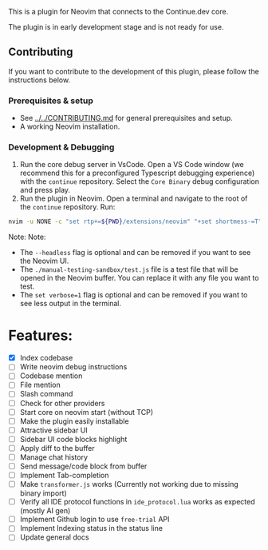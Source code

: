 This is a plugin for Neovim that connects to the Continue.dev core.

The plugin is in early development stage and is not ready for use.

## Contributing

If you want to contribute to the development of this plugin, please follow the instructions below.

### Prerequisites & setup

- See [../../CONTRIBUTING.md](../../CONTRIBUTING.md) for general prerequisites and setup.
- A working Neovim installation.

### Development & Debugging

1. Run the core debug server in VsCode. Open a VS Code window (we recommend this for a preconfigured Typescript debugging experience) with the `continue` repository. Select the `Core Binary` debug configuration and press play.
2. Run the plugin in Neovim. Open a terminal and navigate to the root of the `continue` repository.
   Run:

```bash
nvim -u NONE -c "set rtp+=${PWD}/extensions/neovim" "+set shortmess-=T" "+set verbose=1" -c "lua require('continue')" -c "lua vim.lsp.set_log_level('trace')" --headless ./manual-testing-sandbox/test.js

```

Note:
Note:

- The `--headless` flag is optional and can be removed if you want to see the Neovim UI.
- The `./manual-testing-sandbox/test.js` file is a test file that will be opened in the Neovim buffer. You can replace it with any file you want to test.
- The `set verbose=1` flag is optional and can be removed if you want to see less output in the terminal.

# Features:

- [x] Index codebase
- [ ] Write neovim debug instructions
- [ ] Codebase mention
- [ ] File mention
- [ ] Slash command
- [ ] Check for other providers
- [ ] Start core on neovim start (without TCP)
- [ ] Make the plugin easily installable
- [ ] Attractive sidebar UI
- [ ] Sidebar UI code blocks highlight
- [ ] Apply diff to the buffer
- [ ] Manage chat history
- [ ] Send message/code block from buffer
- [ ] Implement Tab-completion
- [ ] Make `transformer.js` works (Currently not working due to missing binary import)
- [ ] Verify all IDE protocol functions in `ide_protocol.lua` works as expected (mostly AI gen)
- [ ] Implement Github login to use `free-trial` API
- [ ] Implement Indexing status in the status line
- [ ] Update general docs

